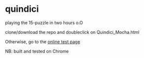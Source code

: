 # quindici
playing the 15-puzzle in two hours  o.O

clone/download the repo and doubleclick on Quindici_Mocha.html

Otherwise, go to the [online test page](http://rawgit.com/Muzietto/quindici/master/Quindici_Mocha.html)

NB: built and tested on Chrome
